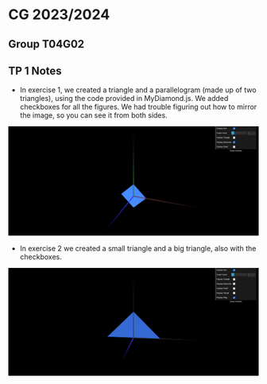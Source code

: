 # CG 2023/2024

## Group T04G02

## TP 1 Notes

- In exercise 1, we created a triangle and a parallelogram (made up of two triangles), using the code provided in MyDiamond.js. We added checkboxes for all the figures. We had trouble figuring out how to mirror the image, so you can see it from both sides.

![Screenshot 1](screenshots/cg-t04g02-tp1-1.png)

- In exercise 2 we created a small triangle and a big triangle, also with the checkboxes.

![Screenshot 1](screenshots/cg-t04g02-tp1-2.png)

